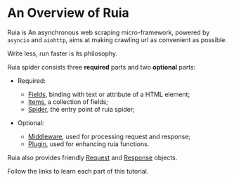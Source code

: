 # An Overview of Ruia

Ruia is An asynchronous web scraping micro-framework,
powered by `asyncio` and `aiohttp`, 
aims at making crawling url as convenient as possible.

Write less, run faster is its philosophy.

Ruia spider consists three **required** parts and two **optional** parts:

* Required:
    * [Fields](field.md), binding with text or attribute of a HTML element;
    * [Items](item.md), a collection of fields;
    * [Spider](spider.md), the entry point of ruia spider;   

* Optional:
    * [Middleware](middleware.md), used for processing request and response;
    * [Plugin](plugins.md), used for enhancing ruia functions.

Ruia also provides friendly [Request](request.md) and [Response](response.md) objects.

Follow the links to learn each part of this tutorial.
